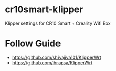 # cr10smart-klipper
Klipper settings for CR10 Smart + Creality Wifi Box
# Follow Guide
* https://github.com/shivajiva101/KlipperWrt
* https://github.com/ihrapsa/KlipperWrt
